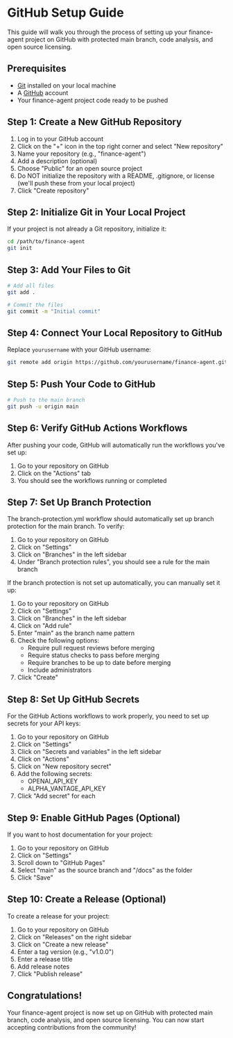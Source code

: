# GitHub Setup Guide

This guide will walk you through the process of setting up your finance-agent project on GitHub with protected main branch, code analysis, and open source licensing.

## Prerequisites

- [Git](https://git-scm.com/downloads) installed on your local machine
- A [GitHub](https://github.com/) account
- Your finance-agent project code ready to be pushed

## Step 1: Create a New GitHub Repository

1. Log in to your GitHub account
2. Click on the "+" icon in the top right corner and select "New repository"
3. Name your repository (e.g., "finance-agent")
4. Add a description (optional)
5. Choose "Public" for an open source project
6. Do NOT initialize the repository with a README, .gitignore, or license (we'll push these from your local project)
7. Click "Create repository"

## Step 2: Initialize Git in Your Local Project

If your project is not already a Git repository, initialize it:

```bash
cd /path/to/finance-agent
git init
```

## Step 3: Add Your Files to Git

```bash
# Add all files
git add .

# Commit the files
git commit -m "Initial commit"
```

## Step 4: Connect Your Local Repository to GitHub

Replace `yourusername` with your GitHub username:

```bash
git remote add origin https://github.com/yourusername/finance-agent.git
```

## Step 5: Push Your Code to GitHub

```bash
# Push to the main branch
git push -u origin main
```

## Step 6: Verify GitHub Actions Workflows

After pushing your code, GitHub will automatically run the workflows you've set up:

1. Go to your repository on GitHub
2. Click on the "Actions" tab
3. You should see the workflows running or completed

## Step 7: Set Up Branch Protection

The branch-protection.yml workflow should automatically set up branch protection for the main branch. To verify:

1. Go to your repository on GitHub
2. Click on "Settings"
3. Click on "Branches" in the left sidebar
4. Under "Branch protection rules", you should see a rule for the main branch

If the branch protection is not set up automatically, you can manually set it up:

1. Go to your repository on GitHub
2. Click on "Settings"
3. Click on "Branches" in the left sidebar
4. Click on "Add rule"
5. Enter "main" as the branch name pattern
6. Check the following options:
   - Require pull request reviews before merging
   - Require status checks to pass before merging
   - Require branches to be up to date before merging
   - Include administrators
7. Click "Create"

## Step 8: Set Up GitHub Secrets

For the GitHub Actions workflows to work properly, you need to set up secrets for your API keys:

1. Go to your repository on GitHub
2. Click on "Settings"
3. Click on "Secrets and variables" in the left sidebar
4. Click on "Actions"
5. Click on "New repository secret"
6. Add the following secrets:
   - OPENAI_API_KEY
   - ALPHA_VANTAGE_API_KEY
7. Click "Add secret" for each

## Step 9: Enable GitHub Pages (Optional)

If you want to host documentation for your project:

1. Go to your repository on GitHub
2. Click on "Settings"
3. Scroll down to "GitHub Pages"
4. Select "main" as the source branch and "/docs" as the folder
5. Click "Save"

## Step 10: Create a Release (Optional)

To create a release for your project:

1. Go to your repository on GitHub
2. Click on "Releases" on the right sidebar
3. Click on "Create a new release"
4. Enter a tag version (e.g., "v1.0.0")
5. Enter a release title
6. Add release notes
7. Click "Publish release"

## Congratulations!

Your finance-agent project is now set up on GitHub with protected main branch, code analysis, and open source licensing. You can now start accepting contributions from the community!
